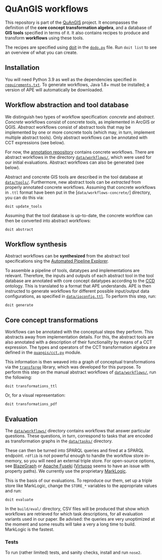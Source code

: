 # QuAnGIS workflows

This repository is part of the [QuAnGIS][quangis] project. It 
encompasses the definition of the **core concept transformation 
algebra**, and a database of **GIS tools** specified in terms of it. It 
also contains recipes to produce and transform **workflows** using these 
tools.

The recipes are specified using [doit](https://pydoit.org/) in the 
[`dodo.py`](dodo.py) file. Run `doit list` to see an overview of what 
you can create.


## Installation

You will need Python 3.9 as well as the dependencies specified in 
[`requirements.txt`](requirements.txt). To generate workflows, Java 1.8+ 
must be installed; a version of APE will automatically be downloaded.


## Workflow abstraction and tool database

We distinguish two types of workflow specification: *concrete* and 
*abstract*. *Concrete* workflows consist of concrete tools, as 
implemented in ArcGIS or QGIS. *Abstract* workflows consist of abstract 
tools that may be implemented by one or more concrete tools (which may, 
in turn, implement multiple abstract tools). Only abstract workflows can 
be annotated with CCT expressions (see below).

For now, the [annotation repository][annot] contains concrete workflows. 
There are abstract workflows in the directory 
[`data/workflows/`](`data/workflows/`), which were used for our initial 
evaluations. Abstract workflows can also be generated (see below).

Abstract and concrete GIS tools are described in the tool database at 
[`data/tools/`](data/tools/). Furthermore, new abstract tools can be 
*extracted* from properly annotated concrete workflows. Assuming that 
concrete workflows in `.ttl` format have been put in the 
[`data/workflows-concrete/`] directory, you can do this via:

    doit update_tools

Assuming that the tool database is up-to-date, the concrete workflow can 
then be converted into abstract workflows:

    doit abstract


## Workflow synthesis

Abstract workflows can be **synthesized** from the abstract tool 
specifications sing the [Automated Pipeline Explorer][ape].

To assemble a pipeline of tools, datatypes and implementations are 
relevant. Therefore, the inputs and outputs of each abstract tool in the 
tool database are annotated with core concept datatypes according to the 
[CCD][ccd] ontology. This is translated to a format that APE 
understands. APE is then instructed to generate workflows for different 
possible input/output data configurations, as specified in 
[`data/ioconfig.ttl`](data/ioconfig.ttl). To perform this step, run:

    doit generate


## Core concept transformations

Workflows can be annotated with the conceptual steps they perform. This 
abstracts away from implementation details. For this, the abstract tools 
are also annotated with a description of their functionality by means of 
a CCT expression. The types and operators of the CCT transformation 
algebra are defined in the [`quangis/cct.py`](quangis/cct.py) module.

This information is then weaved into a graph of conceptual 
transformations via the [`transforge`][tf] library, which was developed 
for this purpose. To perform this step on the manual abstract workflows 
of [`data/workflows/`](data/workflows/), run the following:

    doit transformations_ttl

Or, for a visual representation:

    doit transformations_pdf


## Evaluation

The [`data/workflows/`](data/workflows/) directory contains workflows 
that answer particular questions. These questions, in turn, correspond 
to tasks that are encoded as transformation graphs in the 
[`data/tasks/`](data/tasks/) directory.

These can then be turned into SPARQL queries and fired at a SPARQL 
endpoint. `rdflib` is not powerful enough to handle the workflow store 
in-memory, so you will need an external triple store. For open-source 
options, see [BlazeGraph](https://blazegraph.com/) or [Apache 
Fuseki](https://jena.apache.org/) 
([Virtuoso](https://virtuoso.openlinksw.com/) seems to have an issue 
with property paths). We currently use the proprietary 
[MarkLogic](https://marklogic.com).

This is the basis of our evaluations. To reproduce our them, set up a 
triple store like MarkLogic, change the `STORE_*` variables to the 
appropriate values and run:

    doit evaluate

In the `build/eval/` directory, CSV files will be produced that show 
which workflows are retrieved for which task descriptions, for all 
evaluation variants used in our paper. Be advised: the queries are very 
unoptimized at the moment and some results will take a very a long time 
to build. MarkLogic is the fastest.


### Tests

To run (rather limited) tests, and sanity checks, install and run 
`nose2`.


[annot]: https://github.com/quangis/QuAnGIS_workflow_annotation
[quangis]: https://questionbasedanalysis.com/
[ccd]: http://geographicknowledge.de/vocab/CoreConceptData.rdf
[jpype]: https://jpype.readthedocs.io/
[ape]: https://github.com/sanctuuary/APE
[aped]: https://ape-framework.readthedocs.io/
[cct]: https://github.com/quangis/cct
[tf]: https://github.com/quangis/transforge
